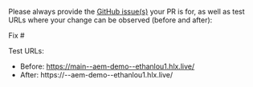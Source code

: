 Please always provide the [GitHub issue(s)](../issues) your PR is for, as well as test URLs where your change can be observed (before and after):

Fix #<gh-issue-id>

Test URLs:
- Before: https://main--aem-demo--ethanlou1.hlx.live/
- After: https://<branch>--aem-demo--ethanlou1.hlx.live/
